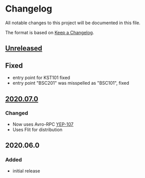 # Changelog
All notable changes to this project will be documented in this file.

The format is based on [Keep a Changelog](https://keepachangelog.com/).

## [Unreleased]

## Fixed
- entry point for KST101 fixed
- entry point "BSC201" was misspelled as "BSC101", fixed

## [2020.07.0]

### Changed
- Now uses Avro-RPC [YEP-107](https://yeps.yaq.fyi/107/)
- Uses Flit for distribution

## 2020.06.0

### Added
- initial release

[Unreleased]: https://gitlab.com/yaq/yaqd-thorlabs/-/compare/v2020.07.0...master
[2020.07.0]: https://gitlab.com/yaq/yaqd-thorlabs/-/compare/v2020.06.0...v2020.07.0
